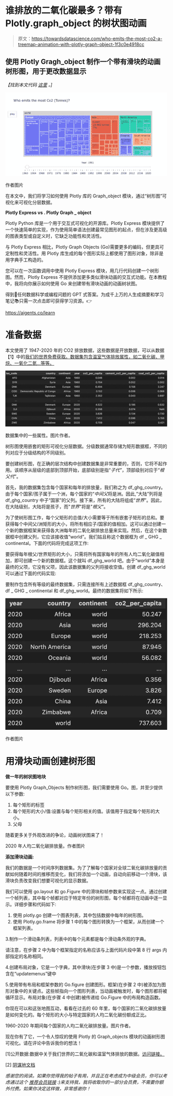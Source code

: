# 谁排放的二氧化碳最多？带有 Plotly.graph_object 的树状图动画

> 原文：<https://towardsdatascience.com/who-emits-the-most-co2-a-treemap-animation-with-plotly-graph-object-1f3c0e4918cc>

## 使用 Plotly Gragh_object 制作一个带有滑块的动画树形图，用于更改数据显示

*【找到本文代码* [*这里*](https://github.com/lanchuhuong/Plotly-Dash/blob/master/Plotly_Dash_Emission_Viz.ipynb) *。]*

![](img/ca82808a4bf57cfd32e646c2ec62422f.png)

作者图片

在本文中，我们将学习如何使用 Plotly 库的 Graph_object 模块，通过“树形图”可视化来可视化分层数据。

**Plotly Express vs . Plotly Graph _ object**

Plotly Python 库是一个用于交互式可视化的开源库。Plotly Express 模块提供了一个快速简单的实现，作为使用简单语法创建最常见图形的起点，但在涉及更高级的图表类型或自定义时，它缺乏功能性和灵活性。

与 Plotly Express 相比，Plotly Graph Objects (Go)需要更多的编码，但更具可定制性和灵活性。用 Plotly 库生成的每个图形实际上都使用了图形对象，除非是用字典手工构造的。

您可以在一次函数调用中使用 Plotly Express 模块，用几行代码创建一个树形图。然而，Plotly Express 不提供添加更多类似滑块动画的交互式功能。在本教程中，我将向你展示如何使用 Go 来创建带有滑块动画的动画树状图。

得到💬任何数据科学或编程问题的 GPT 式答案。为成千上万的人生成摘要和学习笔记📚只需一次点击即可获得学习资源。👉

<https://aigents.co/learn>  

# 准备数据

本文使用了 1947-2020 年的 CO2 排放数据，这些数据是开放数据，可以从数据【1】中的[我们的世界免费获取。数据集包含温室气体排放属性，如二氧化碳、甲烷、一氧化二氮...等等。](https://github.com/owid/co2-data)

![](img/74c511d3b897209a081486cdf1e8c59b.png)

数据集中的一些属性。图片作者。

树形图使用嵌套的矩形可视化分层数据。分级数据通常存储为矩形数据框，不同的列对应于分级结构的不同级别。

要创建树形图，在正确的层次结构中创建数据集是非常重要的，否则，它将不起作用。该顺序从层级的底部到顶部开始，底部级别是指“*子代”*，顶部级别对应于“*根父代*”。

首先，我的数据集包含每个国家和每年的排放量，我们称之为 df_ghg_country。由于每个国家/孩子属于一个洲，每个国家的“*中间父*将是洲。因此,“大陆”列将是 df_ghg_country 中子“国家”的父列。接下来，所有的大陆将组成“*世界*”。因此，在大陆级别，大陆将是孩子，而"*世界*"将是"*根父"*。

为了使树形图工作，每个父矩形的总值/大小需要等于所有嵌套子矩形的总和。要获得每个中间父/洲矩形的大小，将所有相应子/国家的值相加。这可以通过创建一个新的数据框架来获得各大洲每年的二氧化碳排放总量来实现。然后，在这个新数据框中创建父列，它应该接收值“world”。我们姑且称这个数据框为 df _ GHG _ continental。下面的代码将完成这项工作:

要获得每年根父/世界矩形的大小，只需将所有国家每年的所有人均二氧化碳值相加，即可创建一个新的数据框。这个就叫 df_ghg_world 吧。由于“world”本身是最终的父项，它没有父项，因此该数据集的父列将接收空值。创建 df_ghg_world 可以通过下面的代码实现:

要制作包含所有等级的最终数据集，只需连接所有上述数据框 df_ghg_country、df _ GHG _ continental 和 df_ghg_world。最终的数据集将如下所示:

![](img/76a41863d5513e1d305d4557bdcf593b.png)

作者图片

# 用滑块动画创建树形图

**做一年的树状图地块**

要使用 Plotly Graph_Objects 制作树形图，我们需要使用 Go。图，并至少提供以下参数:

1.  每个矩形的标签
2.  每个矩形的大小/值:设置与每个矩形相关的值。该值用于指定每个矩形的大小。
3.  父母

随着更多关于外观改进的争论，动画树状图来了！

2020 年人均二氧化碳排放量。作者图片

**添加滑块动画:**

我们的数据是一个时间序列数据集。为了了解每个国家对全球二氧化碳排放量的贡献如何随着时间的推移而变化，我们将添加一个动画，自动向前移动一个滑块，该滑块负责改变我们想要可视化的显示数据。

我们可以使用 go.layout 和 go.Figure 中的滑块和帧参数来实现这一点。通过创建一个帧列表，其中每个帧都对应于特定年份的树形图，每个帧都将在动画中逐一显示。详细步骤和代码如下:

1.  使用 plotly.go 创建一个图表列表，其中包括数据中每年的树形图。
2.  使用 Plotly.go.frame 将步骤 1 中的每个图形转换为一个框架，从而创建一个框架列表。

3.制作一个滑动条列表，列表中的每个元素都是每个滑动条外观的字典。

请注意，在步骤 2 中为每个框架指定的名称应该与上面代码片段中第 8 行 args 内部指定的名称相同。

4.创建布局对象，它是一个字典，其中滑块(在步骤 3 中)是一个参数，播放按钮包含在“updatemenus”键中

5.使用带有布局和框架参数的 Go.figure 创建图形。框架(在步骤 2 中)被添加为图形对象中的关键点。这些帧指向一个图形列表，当动画被触发时，每个图形都将被循环显示。布局对象(在步骤 4 中创建)被传递给 Go.Figure 中的布局构造函数。

你现在可以和这张地图互动，看看在过去的 60 年里，每个国家的二氧化碳排放量是如何变化的。每个矩形的大小与特定国家的人均二氧化碳份额成正比。

1960-2020 年期间每个国家的人均二氧化碳排放量。图片作者。

现在你有了它，一个令人惊叹的使用 Plotly 的 Graph_objects 模块的动画树形图可视化。请在评论中告诉我你的想法！

[1]公开数据:数据中关于我们世界的二氧化碳和温室气体排放的数据。[访问链接。](https://github.com/owid/co2-data)

[2] [阴谋地文档](https://plotly.com/python-api-reference/generated/plotly.graph_objects.Figure.html)

*感谢您的阅读。如果你觉得我的帖子有用，并且正在考虑成为中级会员，你可以考虑通过这个* [*推荐会员链接*](https://medium.com/@huonglanchu0712/membership) *:)来支持我，我将收取你的一部分会员费，不需要你额外付费。如果你决定这样做，非常感谢你！*